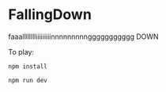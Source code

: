 # FallingDown
faaalllllllliiiiiiiiinnnnnnnnnggggggggggg DOWN

To play:

`npm install` 

`npm run dev`
